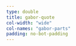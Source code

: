 ```yaml
---
type: double
title: gabor-quote
col-width: "wide"
col-names: "gabor-parts"
padding: no-bot-padding
---
```

